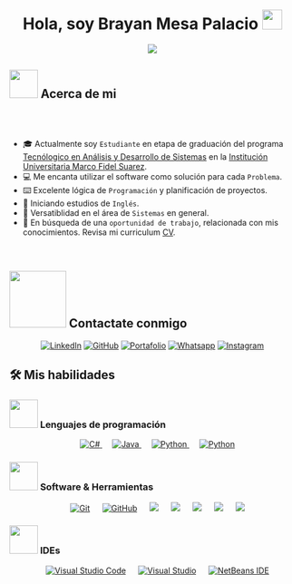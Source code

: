 <h1 align="center">    Hola, soy Brayan Mesa Palacio <img src="https://media.giphy.com/media/hvRJCLFzcasrR4ia7z/giphy.gif" width="35"></h1>
<p align="center">
  <a href="#"><img src="https://readme-typing-svg.herokuapp.com?font=Time+New+Roman&color=%FF0048CE&size=25&center=true&vCenter=true&width=600&height=100&lines=Tecnólogo+Análisis+y+Desarrollo+de+Sistemas;Desarrollo+de+software;Manejo+de+SQL;Seguridad+Informática;Análisis+de+datos;"></a>
</p>
<!--https://github.com/DenverCoder1/readme-typing-svg-->

## <picture><img src = "https://github.com/7oSkaaa/7oSkaaa/blob/main/Images/about_me.gif?raw=true" width = 50px></picture> Acerca de mi
<!--<picture><img align="right" src="https://github.com/7oSkaaa/7oSkaaa/blob/main/Images/Right_Side.gif?raw=true" width = 250px></picture>-->


<br><br>
- 🎓 Actualmente soy `Estudiante` en etapa de graduación del programa [Tecnólogico en Análisis y Desarrollo de Sistemas](https://iumafis.edu.co/programas-2/) en la [Institución Universitaria Marco Fidel Suarez](https://iumafis.edu.co/).
- :computer: Me encanta utilizar el software como solución para cada `Problema`.
- ⌨️ Excelente lógica de `Programación` y planificación de proyectos. <!--`Codeforces`, `Atcoder`, `Leetcode`, `Codechef`, `Google Contests`.-->
- 🗽 Iniciando estudios de `Inglés`.
- 📁 Versatiblidad en el área de `Sistemas` en general.
- 💼 En búsqueda de una `oportunidad de trabajo`, relacionada con mis conocimientos. Revisa mi curriculum <a href="https://drive.google.com/file/d/1NFNWT8gQyawJSaELip-qc8995-O9essj/view?usp=sharing">CV</a>.
<br>


## <picture> <img src="https://github.com/7oSkaaa/7oSkaaa/blob/main/Images/Connect-with-me.gif?raw=true" width="100px"> </picture> Contactate conmigo

<p align="center">
	<!--<a href="mailto:ahmed.7oskaa@gmail.com"><img img src="https://img.shields.io/badge/gmail-%23EA4335.svg?style=plastic&logo=gmail&logoColor=white" alt="Gmail"/></a>-->
	<a href="https://www.linkedin.com/in/brayan-mesa-palacio/"><img src="https://img.shields.io/badge/LinkedIn-0A66C2?style=for-the-badge&logo=linkedin&logoColor=white" alt="LinkedIn"/></a>
	<a href="https://github.com/FourscodeIN"><img src="https://img.shields.io/badge/github-%23121011.svg?style=for-the-badge&logo=github&logoColor=white" alt="GitHub"/></a>
	<a href="https://fourscodein.github.io/brym/" target="_blank"><img src="https://img.shields.io/badge/Portafolio-%2358a6ff.svg?style=for-the-badge&logo=Google-Chrome&logoColor=white" alt="Portafolio"/></a>
	<a href="https://wa.me/573013198901"><img src="https://img.shields.io/badge/WhatsApp-25D366?style=for-the-badge&logo=whatsapp&logoColor=white" alt="Whatsapp"/></a>
<!-- 	<a href="https://www.linkedin.com/in/7oskaa/"><img src="https://img.shields.io/badge/linkedin-%230A66C2.svg?style=plastic&logo=linkedin&logoColor=white" alt="LinkedIn"/></a> -->
	<!--<a href="https://www.facebook.com/7oSkaaa"><img src="https://img.shields.io/badge/facebook-%231877F2.svg?style=plastic&logo=facebook&logoColor=white" alt="Facebook"/></a>-->
	<a href="https://www.instagram.com/brym.palacio/"><img src="https://img.shields.io/badge/Instagram-%23E4405F.svg?style=for-the-badge&logo=Instagram&logoColor=white" alt="Instagram"/></a>
	<!--<a href="https://msng.link/o/?ahmed.7oskaa=sc"><img src="https://img.shields.io/badge/snapchat-%23FFFC00.svg?style=plastic&logo=snapchat&logoColor=black" alt="Snap Chat"/></a>-->
</p>

## 🛠️ Mis habilidades

### <picture> <img src = "https://github.com/7oSkaaa/7oSkaaa/blob/main/Images/Programming_Languages.gif?raw=true" width = 50px>  </picture> Lenguajes de programación

<p align="center"> 
  &emsp; 
  <a href="#" target="_blank"> <!--https://www.cprogramming.com-->
    <img alt="C#" src="https://img.shields.io/badge/c%23-%23239120.svg?style=for-the-badge&logo=csharp&logoColor=white">
  </a> 
  &emsp;
<!--   <a href="#" target="_blank"> 
    <img alt="C++" src="https://img.shields.io/badge/c++-%2300599C.svg?style=for-the-badge&logo=c%2B%2B&logoColor=white">
  </a>  -->
  <a href="#" target="_blank"> <!--https://www.java.com--> 
    <img alt="Java" src="https://img.shields.io/badge/java-%23ED8B00.svg?style=for-the-badge&logo=openjdk&logoColor=white">
  </a>
  &emsp;
   <a href="#" target="_blank"> <!--https://www.python.org-->
    <img alt="Python" src="https://img.shields.io/badge/python-3670A0?style=for-the-badge&logo=python&logoColor=white">
  </a>
  &emsp;
   <a href="#" target="_blank"> <!--https://www.javascript.org-->
    <img alt="Python" src="https://img.shields.io/badge/javascript-F7DF1E?style=for-the-badge&logo=javascript&logoColor=black">
  </a>
</p>

### <picture> <img src = "https://github.com/7oSkaaa/7oSkaaa/blob/main/Images/Software_Tools.gif?raw=true" width = 50px>  </picture> Software & Herramientas
 
<p align="center">
  &emsp;
    <a href="#"><img alt="Git" src="https://img.shields.io/badge/git-%23F05033.svg?style=for-the-badge&logo=git&logoColor=white"></a>
  &emsp;
    <a href="https://github.com/FourscodeIN"><img alt="GitHub" src="https://img.shields.io/badge/github-%23121011.svg?style=for-the-badge&logo=github&logoColor=white"></a>
	&emsp;
	<a href="#"><img src="https://img.shields.io/badge/HTML5-E34F26?style=for-the-badge&logo=html5&logoColor=white"/></a>
	&emsp;
	<a href="#"><img src="https://img.shields.io/badge/CSS3-1572B6?style=for-the-badge&logo=css3&logoColor=white"/></a>
    &emsp;
    <a href="#"><img src="https://img.shields.io/badge/mysql-4479A1.svg?style=for-the-badge&logo=mysql&logoColor=white"/></a>
     &emsp;
    <a href="#"><img src="https://img.shields.io/badge/SQL%20Server-CC2927?style=for-the-badge&logo=microsoftsqlserver&logoColor=white"/></a>
	&emsp;
    <a href="#"><img src="https://img.shields.io/badge/.NET-512BD4?style=for-the-badge&logo=dotnet&logoColor=white"/></a>
</p>

### <picture> <img src = "https://github.com/7oSkaaa/7oSkaaa/blob/main/Images/IDEs.gif?raw=true" width = 50px>  </picture> IDEs
 
<p align="center">
  &emsp;
    <a href="#"><img alt="Visual Studio Code" src="https://img.shields.io/badge/Visual%20Studio%20Code-0078d7.svg?style=for-the-badge&logo=visual-studio-code&logoColor=white"></a>
  &emsp;
    <a href="#"><img alt="Visual Studio" src="https://img.shields.io/badge/Visual%20Studio-5C2D91.svg?style=for-the-badge&logo=visual-studio&logoColor=white" /></a>
	&emsp;
    <a href="#"><img alt="NetBeans IDE" src="https://img.shields.io/badge/NetBeansIDE-1B6AC6.svg?style=for-the-badge&logo=apache-netbeans-ide&logoColor=white" /></a>
</p>
